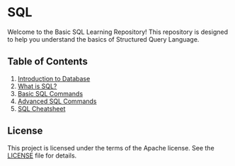 # SQL
Welcome to the Basic SQL Learning Repository! This repository is designed to help you understand the basics of Structured Query Language.

## Table of Contents
1. [Introduction to Database](./db.md)
2. [What is SQL?](./sql.md)
3. [Basic SQL Commands](./basic.md)
4. [Advanced SQL Commands](./advanced.md)
5. [SQL Cheatsheet](./)

## License
This project is licensed under the terms of the Apache license. See the [LICENSE](./LICENSE) file for details.
